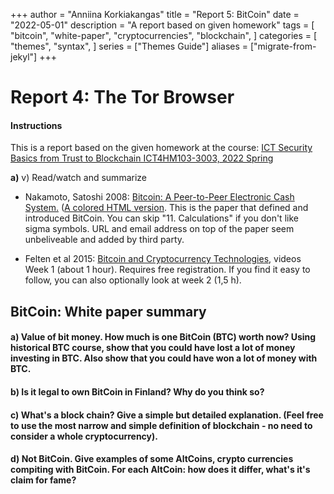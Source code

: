 +++
author = "Anniina Korkiakangas"
title = "Report 5: BitCoin"
date = "2022-05-01"
description = "A report based on given homework"
tags = [
    "bitcoin",
    "white-paper",
    "cryptocurrencies",
    "blockchain",
]
categories = [
    "themes",
    "syntax",
]
series = ["Themes Guide"]
aliases = ["migrate-from-jekyl"]
+++

# **Report 4: The Tor Browser**
#### **Instructions**
This is a report based on the given homework at the course:
[ICT Security Basics from Trust to Blockchain ICT4HM103-3003, 2022 Spring](https://terokarvinen.com/2021/trust-to-blockchain-2022/)

**a)** v) Read/watch and summarize 

- Nakamoto, Satoshi 2008: [Bitcoin: A Peer-to-Peer Electronic Cash System.](https://bitcoin.org/bitcoin.pdf) ([A colored HTML version](https://git.dhimmel.com/bitcoin-whitepaper/). This is the paper that defined and introduced BitCoin. You can skip "11. Calculations" if you don't like sigma symbols. URL and email address on top of the paper seem unbeliveable and added by third party.

- Felten et al 2015: [Bitcoin and Cryptocurrency Technologies](https://www.coursera.org/learn/cryptocurrency/home/week/1), videos Week 1 (about 1 hour). Requires free registration. If you find it easy to follow, you can also optionally look at week 2 (1,5 h).

## **BitCoin: White paper summary**



#### **a)** Value of bit money. **How much is one BitCoin (BTC) worth now?** Using historical BTC course, show that you could have lost a lot of money investing in BTC. Also show that you could have won a lot of money with BTC.





#### **b) Is it legal to own BitCoin in Finland?** Why do you think so?

#### **c) What's a block chain?** Give a simple but detailed explanation. (Feel free to use the most narrow and simple definition of blockchain - no need to consider a whole cryptocurrency).


#### **d) Not BitCoin**. Give examples of some AltCoins, crypto currencies compiting with BitCoin. For each AltCoin: how does it differ, what's it's claim for fame?





